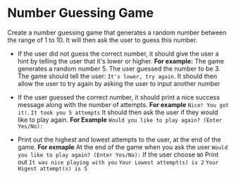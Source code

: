 # Number Guessing Game

Create a number guessing game that generates a random number between the range of 1 to 10. It will then ask the user to guess this number.

* If the user did not guess the correct number, it should give the user a hint by telling the user that it's lower or higher.
**For example:**
The game generates a random number 5.
The user guessed the number to be 3.
The game should tell the user: `It's lower, try again`.
It should then allow the user to try again by asking the user to input another number

* If the user guessed the correct number, it should print a nice success message along with the number of attempts.
**For example**
`Nice! You got it!`.
`It took you 5 attempts`
It should then ask the user if they would like to play again.
**For Example**
`Would you like to play again? (Enter Yes/No):`

* Print out the highest and lowest attempts to the user, at the end of the game.
**For exmaple**
At the end of the game when you ask the user `Would you like to play again? (Enter Yes/No):`
If the user choose `NO`
Print out
`It was nice playing with you`
`Your Lowest attempt(s) is 2`
`Your Higest attempt(s) is 5`
